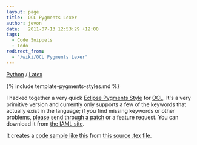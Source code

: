 ```yaml
---
layout: page
title:  OCL Pygments Lexer
author: jevon
date:   2011-07-13 12:53:29 +12:00
tags:
  - Code Snippets
  - Todo
redirect_from:
  - "/wiki/OCL Pygments Lexer"
---
```


[Python](Python.md) / [Latex](Latex.md)

{% include template-pygments-styles.md %}

I hacked together a very quick [Eclipse Pygments Style](Eclipse_Pygments_Style.md) for [OCL](OCL.md). It's a very primitive version and currently only supports a few of the keywords that actually exist in the language; if you find missing keywords or other problems, <a href="http://code.google.com/p/iaml/issues/entry">please send through a patch</a> or a feature request. You can download it from <a href="http://code.google.com/p/iaml/source/browse/trunk/org.openiaml.docs.tools/latex/pygments-ocl/">the IAML site</a>.

It creates a <a href="http://iaml.googlecode.com/svn/trunk/org.openiaml.docs.tools/latex/pygments-ocl/code-sample-ocl.pdf">code sample like this</a> from <a href="http://code.google.com/p/iaml/source/browse/trunk/org.openiaml.docs.tools/latex/pygments-ocl/code-sample.tex">this source .tex file</a>.
